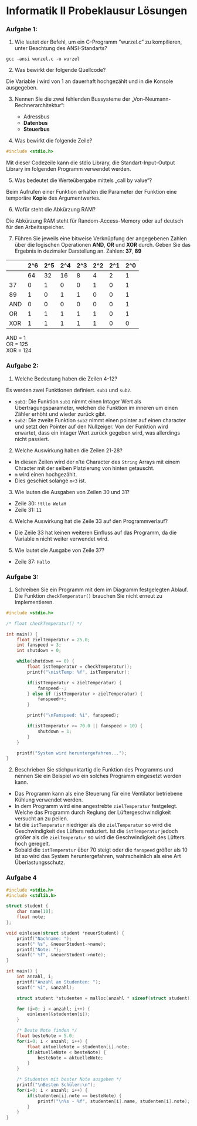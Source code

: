 # Informatik II Probeklausur Lösungen
### Aufgabe 1:
1. Wie lautet der Befehl, um ein C-Programm ”wurzel.c” zu kompilieren, unter Beachtung des ANSI-Standarts?

``` shell
gcc -ansi wurzel.c -o wurzel
```
2. Was bewirkt der folgende Quellcode?

Die Variable i wird von 1 an dauerhaft hochgezählt und in die Konsole ausgegeben.

3. Nennen Sie die zwei fehlenden Bussysteme der „Von-Neumann-Rechnerarchitektur“:
	* Adressbus
	* **Datenbus**
	* **Steuerbus**

4. Was bewirkt die folgende Zeile?
``` c
#include <stdio.h>
```

Mit dieser Codezeile kann die stdio Library, die Standart-Input-Output Library im folgenden Programm verwendet werden.

5. Was bedeutet die Werteübergabe mittels „call by value“?

Beim Aufrufen einer Funktion erhalten die Parameter der Funktion eine temporäre **Kopie** des Argumentwertes.

6. Wofür steht die Abkürzung RAM?

Die Abkürzung RAM steht für Random-Access-Memory oder auf deutsch für den Arbeitsspeicher.

7. Führen Sie jeweils eine bitweise Verknüpfung der angegebenen Zahlen über die logischen Operationen **AND**, **OR** und **XOR** durch. Geben Sie das Ergebnis in dezimaler Darstellung an.
Zahlen: **37**, **89**

|     | 2^6 | 2^5 | 2^4 | 2^3 | 2^2 | 2^1 | 2^0 |
| --- | --- | --- | --- | --- | --- | --- | --- |
|     | 64  | 32  | 16  | 8   | 4   | 2   | 1   |  
| 37  | 0   | 1   | 0   | 0   | 1   | 0   | 1   |
| 89  | 1   | 0   | 1   | 1   | 0   | 0   | 1   |
| AND | 0   | 0   | 0   | 0   | 0   | 0   | 1   |
| OR  | 1   | 1   | 1   | 1   | 1   | 0   | 1   |
| XOR | 1   | 1   | 1   | 1   | 1   | 0   | 0   |

AND = 1 <br>
OR = 125 <br>
XOR = 124 <br>

### Aufgabe 2:

1. Welche Bedeutung haben die Zeilen 4-12?

Es werden zwei Funktionen definiert. `sub1` und `sub2`.
- `sub1`: Die Funktion `sub1` nimmt einen Intager Wert als Übertragungsparameter, welchen die Funktion im inneren um einen Zähler erhöht und wieder zurück gibt.
- `sub2`: Die zweite Funktion `sub2` nimmt einen pointer auf einen character und setzt den Pointer auf den Nullzeiger. Von der Funktion wird erwartet, dass ein intager Wert zurück gegeben wird, was allerdings nicht passiert.

2. Welche Auswirkung haben die Zeilen 21-28?

- In diesen Zeilen wird der `m`'te Character des `String` Arrays mit einem Chracter mit der selben Platzierung von hinten getauscht.
- `m` wird einen hochgezählt.
- Dies geschiet solange `m<3` ist.

3. Wie lauten die Ausgaben von Zeilen 30 und 31?

- Zeile 30: `!tllo WelaH`
- Zeile 31: `11`

4. Welche Auswirkung hat die Zeile 33 auf den Programmverlauf?

- Die Zeile 33 hat keinen weiteren Einfluss auf das Programm, da die Variable `m` nicht weiter verwendet wird.

5. Wie lautet die Ausgabe von Zeile 37?

- Zeile 37: `Hallo`


### Aufgabe 3:

1. Schreiben Sie ein Programm mit dem im Diagramm festgelegten Ablauf. Die Funktion `checkTemperatur()` brauchen Sie nicht erneut zu implementieren.

``` c
#include <stdio.h>

/* float checkTemperatur() */

int main() {
	float zielTemperatur = 25.0;
	int fanspeed = 3;
	int shutdown = 0;

	while(shutdown == 0) {
		float istTemperatur = checkTemperatur();
		printf("\nistTemp: %f", istTemperatur);

		if(istTemperatur < zielTemperatur) {
			fanspeed--;
		} else if (istTemperatur > zielTemperatur) {
			fanspeed++;
		}

		printf("\nFanspeed: %i", fanspeed);

		if(istTemperatur >= 70.0 || fanspeed > 10) {
			shutdown = 1;
		}
	}

	printf("System wird heruntergefahren...");
}
```

2. Beschrieben Sie stichpunktartig die Funktion des Programms und nennen Sie ein Beispiel wo ein solches Programm eingesetzt werden kann.

- Das Programm kann als eine Steuerung für eine Ventilator betriebene Kühlung verwendet werden.
- In dem Programm wird eine angestrebte `zielTemperatur` festgelegt. Welche das Programm durch Reglung der Lüftergeschwindigkeit versucht an zu peilen.
- Ist die `istTemperatur` niedriger als die `zielTemperatur` so wird die Geschwindigkeit des Lüfters reduziert. Ist die `istTemperatur` jedoch größer als die `zielTemperatur` so wird die Geschwindigkeit des Lüfters hoch geregelt.
- Sobald die `istTemperatur` über 70 steigt oder die `fanspeed` größer als 10 ist so wird das System heruntergefahren, wahrscheinlich als eine Art Überlastungsschutz.

### Aufgabe 4

``` c
#include <stdio.h>
#include <stdlib.h>

struct student {
	char name[10];
	float note;
};

void einlesen(struct student *neuerStudent) {
	printf("Nachname: ");
	scanf(" %s", &neuerStudent->name);
	printf("Note: ");
	scanf(" %f", &neuerStudent->note);
}

int main() {
	int anzahl, i;
	printf("Anzahl an Studenten: ");
	scanf(" %i", &anzahl);

	struct student *studenten = malloc(anzahl * sizeof(struct student));

	for (i=0; i < anzahl; i++) {
		einlesen(&studenten[i]);
	}

	/* Beste Note finden */
	float besteNote = 5.0;
	for(i=0; i < anzahl; i++) {
		float aktuelleNote = studenten[i].note;
		if(aktuelleNote < besteNote) {
			besteNote = aktuelleNote;
		}
	}

	/* Studenten mit bester Note ausgeben */
	printf("\nBesten Schüler:\n");
	for(i=0; i < anzahl; i++) {
		if(studenten[i].note == besteNote) {
			printf("\n%s - %f", studenten[i].name, studenten[i].note);
		}
	}
}
```
